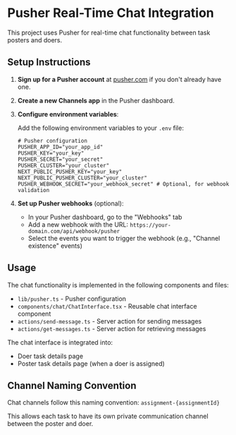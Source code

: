 # Pusher Real-Time Chat Integration

This project uses Pusher for real-time chat functionality between task posters and doers.

## Setup Instructions

1. **Sign up for a Pusher account** at [pusher.com](https://pusher.com) if you don't already have one.

2. **Create a new Channels app** in the Pusher dashboard.

3. **Configure environment variables**:

   Add the following environment variables to your `.env` file:

   ```
   # Pusher configuration
   PUSHER_APP_ID="your_app_id"
   PUSHER_KEY="your_key"
   PUSHER_SECRET="your_secret"
   PUSHER_CLUSTER="your_cluster"
   NEXT_PUBLIC_PUSHER_KEY="your_key"
   NEXT_PUBLIC_PUSHER_CLUSTER="your_cluster"
   PUSHER_WEBHOOK_SECRET="your_webhook_secret" # Optional, for webhook validation
   ```

4. **Set up Pusher webhooks** (optional):
   - In your Pusher dashboard, go to the "Webhooks" tab
   - Add a new webhook with the URL: `https://your-domain.com/api/webhook/pusher`
   - Select the events you want to trigger the webhook (e.g., "Channel existence" events)

## Usage

The chat functionality is implemented in the following components and files:

- `lib/pusher.ts` - Pusher configuration
- `components/chat/ChatInterface.tsx` - Reusable chat interface component
- `actions/send-message.ts` - Server action for sending messages
- `actions/get-messages.ts` - Server action for retrieving messages

The chat interface is integrated into:
- Doer task details page 
- Poster task details page (when a doer is assigned)

## Channel Naming Convention

Chat channels follow this naming convention: `assignment-{assignmentId}`

This allows each task to have its own private communication channel between the poster and doer. 
